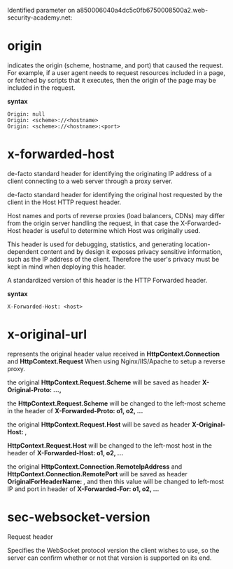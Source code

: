 Identified parameter on a850006040a4dc5c0fb6750008500a2.web-security-academy.net:

# origin
indicates the origin (scheme, hostname, and port) that caused the request. For example, if a user agent needs to request resources included in a page, or fetched by scripts that it executes, then the origin of the page may be included in the request. 

**syntax**
```
Origin: null
Origin: <scheme>://<hostname>
Origin: <scheme>://<hostname>:<port>
```


# x-forwarded-host
de-facto standard header for identifying the originating IP address of a client connecting to a web server through a proxy server.

de-facto standard header for identifying the original host requested by the client in the Host HTTP request header. 

 Host names and ports of reverse proxies (load balancers, CDNs) may differ from the origin server handling the request, in that case the X-Forwarded-Host header is useful to determine which Host was originally used.

This header is used for debugging, statistics, and generating location-dependent content and by design it exposes privacy sensitive information, such as the IP address of the client. Therefore the user's privacy must be kept in mind when deploying this header.

A standardized version of this header is the HTTP Forwarded header.

**syntax**
```
X-Forwarded-Host: <host>

```


# x-original-url
represents the original header value received in **HttpContext.Connection** and **HttpContext.Request** When using Nginx/IIS/Apache to setup a reverse proxy.

the original **HttpContext.Request.Scheme** will be saved as header **X-Original-Proto: ...,** 

the **HttpContext.Request.Scheme** will be changed to the left-most scheme in the header of **X-Forwarded-Proto: o1, o2, ...**

the original **HttpContext.Request.Host** will be saved as header **X-Original-Host: <original-host>**, 

 **HttpContext.Request.Host** will be changed to the left-most host in the header of **X-Forwarded-Host: o1, o2, ...**

the original **HttpContext.Connection.RemoteIpAddress** and **HttpContext.Connection.RemotePort** will be saved as header **OriginalForHeaderName: <original-endpoint>**, and then this value will be changed to left-most IP and port in header of **X-Forwarded-For: o1, o2, ...**


# sec-websocket-version
Request header

Specifies the WebSocket protocol version the client wishes to use, so the server can confirm whether or not that version is supported on its end.


